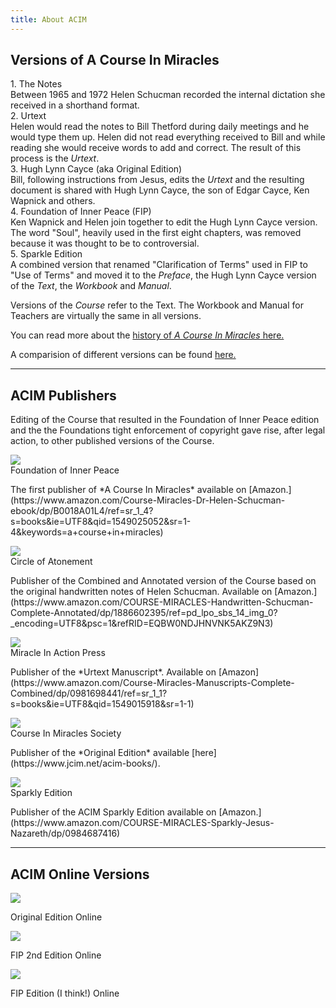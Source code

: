 ```yaml
---
title: About ACIM
---
```


<h2 class="disable-paragraph-marker ui header">Versions of A Course In Miracles</h2>

<div class="ui relaxed list">
  <div class="item">
    <div class="content">
      <div class="header">1. The Notes</div>
      <div class="description">
        Between 1965 and 1972 Helen Schucman recorded the internal dictation she received in a shorthand format.
      </div>
    </div>
  </div>
  <div class="item">
    <div class="content">
      <div class="header">2. Urtext</div>
      <div class="description">
        Helen would read the notes to Bill Thetford during daily meetings and he would type them up. Helen did not read everything received to Bill and while reading she would receive words to add and correct. The result of this process is the <em>Urtext</em>.
      </div>
    </div>
  </div>
  <div class="item">
    <div class="content">
      <div class="header">3. Hugh Lynn Cayce (aka Original Edition)</div>
      <div class="description">
        Bill, following instructions from Jesus, edits the <em>Urtext</em> and the resulting document is shared with Hugh Lynn Cayce, the son of Edgar Cayce, Ken Wapnick and others.
      </div>
    </div>
  </div>
  <div class="item">
    <div class="content">
      <div class="header">4. Foundation of Inner Peace (FIP)</div>
      <div class="description">
        Ken Wapnick and Helen join together to edit the Hugh Lynn Cayce version. The word "Soul", heavily used in the first eight chapters, was removed because it was thought to be to controversial. 
      </div>
    </div>
  </div>
  <div class="item">
    <div class="content">
      <div class="header">5. Sparkle Edition</div>
      <div class="description">
        A combined version that renamed "Clarification of Terms" used in FIP to "Use of Terms" and moved it to the <em>Preface</em>, the Hugh Lynn Cayce version of the <em>Text</em>, the <em>Workbook</em> and <em>Manual</em>.
      </div>
    </div>
  </div>
</div>

Versions of the *Course* refer to the Text. The Workbook and Manual for Teachers are virtually the same in all versions.

You can read more about the [history of *A Course In Miracles* here.](https://www.jcim.net/what-is-the-original-edition/)

A comparision of different versions can be found [here.](http://www.jcim.net/acim-comparison-of-versions/)

<hr/>
<h2 class="ui header">ACIM Publishers</h2>

Editing of the Course that resulted in the Foundation of Inner Peace edition and the the Foundations tight enforcement of copyright gave rise, after legal action, to other published versions of the Course.

<div class="ui items">
  <div class="item">
    <a href="https://acim.org" class="ui tiny image" data-tooltip="Go to Foundation of Inner Peace website">
      <img src="/t/acim/public/img/acim/fipedition.jpg">
    </a>
    <div class="content">
      <a class="header">Foundation of Inner Peace</a>
      <div class="description">
        <p markdown="1">
          The first publisher of *A Course In Miracles* available on [Amazon.](https://www.amazon.com/Course-Miracles-Dr-Helen-Schucman-ebook/dp/B0018A01L4/ref=sr_1_4?s=books&ie=UTF8&qid=1549025052&sr=1-4&keywords=a+course+in+miracles)
        </p>
      </div>
    </div>
  </div>
  <div class="item">
    <a href="http://www.acim.circleofa.org/" class="ui tiny image" data-tooltip="Go to Circle of Atonement website">
      <img src="/t/acim/public/img/acim/circleofatonement.jpg">
    </a>
    <div class="content">
      <a class="header">Circle of Atonement</a>
      <div class="description">
        <p markdown="1">
          Publisher of the Combined and Annotated version of the Course based on the original handwritten notes of Helen Schucman. Available on [Amazon.](https://www.amazon.com/COURSE-MIRACLES-Handwritten-Schucman-Complete-Annotated/dp/1886602395/ref=pd_lpo_sbs_14_img_0?_encoding=UTF8&psc=1&refRID=EQBW0NDJHNVNK5AKZ9N3)
        </p>
      </div>
    </div>
  </div>
  <div class="item">
    <a href="http://www.miraclesinactionpress.com/dthomp74/2008/TOOLBOX/Original%20Versions/The%20Urtext.htm" class="ui tiny image" data-tooltip="Go to Miracle in Actiion Press website">
      <img src="/t/acim/public/img/acim/urtextedition.jpg">
    </a>
    <div class="content">
      <a class="header">Miracle In Action Press</a>
      <div class="description">
        <p markdown="1">
          Publisher of the *Urtext Manuscript*. Available on [Amazon](https://www.amazon.com/Course-Miracles-Manuscripts-Complete-Combined/dp/0981698441/ref=sr_1_1?s=books&ie=UTF8&qid=1549015918&sr=1-1)
        </p>
      </div>
    </div>
  </div>
  <div class="item">
    <a href="https://www.jcim.net" class="ui tiny image" data-tooltip="Go to Course In Miracles Society website">
      <img src="/t/acim/public/img/acim/originaledition.jpg">
    </a>
    <div class="content">
      <a class="header">Course In Miracles Society</a>
      <div class="description">
        <p markdown="1">
          Publisher of the *Original Edition* available [here](https://www.jcim.net/acim-books/).
        </p>
      </div>
    </div>
  </div>
  <div class="item">
    <a href="https://acimsearch.com" class="ui tiny image" data-tooltip="Go to Sparkly Edition website">
      <img src="/t/acim/public/img/acim/sparklyedition.jpg">
    </a>
    <div class="content">
      <a class="header">Sparkly Edition</a>
      <div class="description">
        <p markdown="1">
          Publisher of the ACIM Sparkly Edition available on [Amazon.](https://www.amazon.com/COURSE-MIRACLES-Sparkly-Jesus-Nazareth/dp/0984687416)
        </p>
      </div>
    </div>
  </div>
</div>
<hr/>

<h2 class="ui header">ACIM Online Versions</h2>

<div class="ui items">
  <div class="item">
    <a href="http://www.jcim.net/acim_us/Acim.php" class="ui tiny image" data-tooltip="Read the Original Edition Online">
      <img src="/t/acim/public/img/acim/originaledition.jpg">
    </a>
    <div class="content">
      <div class="description">
        <p>
          Original Edition Online
        </p>
      </div>
    </div>
  </div>
  <div class="item">
    <a href="http://acim-search.miraclevision.com/std-second-edition-and-supps/" class="ui tiny image" data-tooltip="Read the FIP 2nd Edition Online">
      <img src="/t/acim/public/img/acim/fipedition.jpg">
    </a>
    <div class="content">
      <div class="description">
        <p>
          FIP 2nd Edition Online
        </p>
      </div>
    </div>
  </div>
  <div class="item">
    <a href="https://acourseinmiraclesnow.com/read-acim-online/" class="ui tiny image" data-tooltip="Read the FIP Edition Online">
      <img src="/t/acim/public/img/acim/fipedition.jpg">
    </a>
    <div class="content">
      <div class="description">
        <p>
          FIP Edition (I think!) Online
        </p>
      </div>
    </div>
  </div>
</div>
